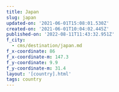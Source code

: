 ```yaml
---
title: Japan
slug: japan
updated-on: '2021-06-01T15:08:01.530Z'
created-on: '2021-06-01T10:04:02.445Z'
published-on: '2022-08-11T11:43:32.951Z'
f_city:
  - cms/destination/japan.md
f_x-coordinate: 86
f_x-coordinate-m: 147.3
f_y-coordinate: 9.9
f_y-coordinate-m: 31.4
layout: '[country].html'
tags: country
---
```



